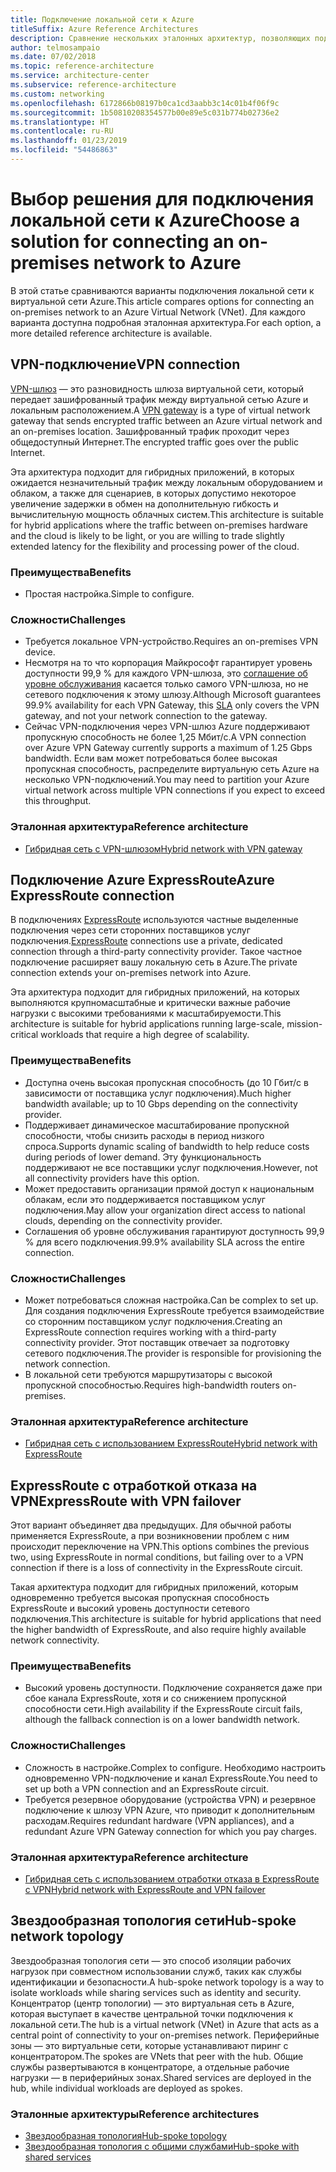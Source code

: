 ```yaml
---
title: Подключение локальной сети к Azure
titleSuffix: Azure Reference Architectures
description: Сравнение нескольких эталонных архитектур, позволяющих подключить локальную сеть к Azure.
author: telmosampaio
ms.date: 07/02/2018
ms.topic: reference-architecture
ms.service: architecture-center
ms.subservice: reference-architecture
ms.custom: networking
ms.openlocfilehash: 6172866b08197b0ca1cd3aabb3c14c01b4f06f9c
ms.sourcegitcommit: 1b50810208354577b00e89e5c031b774b02736e2
ms.translationtype: HT
ms.contentlocale: ru-RU
ms.lasthandoff: 01/23/2019
ms.locfileid: "54486863"
---
```

# <a name="choose-a-solution-for-connecting-an-on-premises-network-to-azure"></a><span data-ttu-id="11b21-103">Выбор решения для подключения локальной сети к Azure</span><span class="sxs-lookup"><span data-stu-id="11b21-103">Choose a solution for connecting an on-premises network to Azure</span></span>

<span data-ttu-id="11b21-104">В этой статье сравниваются варианты подключения локальной сети к виртуальной сети Azure.</span><span class="sxs-lookup"><span data-stu-id="11b21-104">This article compares options for connecting an on-premises network to an Azure Virtual Network (VNet).</span></span> <span data-ttu-id="11b21-105">Для каждого варианта доступна подробная эталонная архитектура.</span><span class="sxs-lookup"><span data-stu-id="11b21-105">For each option, a more detailed reference architecture is available.</span></span>

## <a name="vpn-connection"></a><span data-ttu-id="11b21-106">VPN-подключение</span><span class="sxs-lookup"><span data-stu-id="11b21-106">VPN connection</span></span>

<span data-ttu-id="11b21-107">[VPN-шлюз](/azure/vpn-gateway/vpn-gateway-about-vpngateways) — это разновидность шлюза виртуальной сети, который передает зашифрованный трафик между виртуальной сетью Azure и локальным расположением.</span><span class="sxs-lookup"><span data-stu-id="11b21-107">A [VPN gateway](/azure/vpn-gateway/vpn-gateway-about-vpngateways) is a type of virtual network gateway that sends encrypted traffic between an Azure virtual network and an on-premises location.</span></span> <span data-ttu-id="11b21-108">Зашифрованный трафик проходит через общедоступный Интернет.</span><span class="sxs-lookup"><span data-stu-id="11b21-108">The encrypted traffic goes over the public Internet.</span></span>

<span data-ttu-id="11b21-109">Эта архитектура подходит для гибридных приложений, в которых ожидается незначительный трафик между локальным оборудованием и облаком, а также для сценариев, в которых допустимо некоторое увеличение задержки в обмен на дополнительную гибкость и вычислительную мощность облачных систем.</span><span class="sxs-lookup"><span data-stu-id="11b21-109">This architecture is suitable for hybrid applications where the traffic between on-premises hardware and the cloud is likely to be light, or you are willing to trade slightly extended latency for the flexibility and processing power of the cloud.</span></span>

### <a name="benefits"></a><span data-ttu-id="11b21-110">Преимущества</span><span class="sxs-lookup"><span data-stu-id="11b21-110">Benefits</span></span>

- <span data-ttu-id="11b21-111">Простая настройка.</span><span class="sxs-lookup"><span data-stu-id="11b21-111">Simple to configure.</span></span>

### <a name="challenges"></a><span data-ttu-id="11b21-112">Сложности</span><span class="sxs-lookup"><span data-stu-id="11b21-112">Challenges</span></span>

- <span data-ttu-id="11b21-113">Требуется локальное VPN-устройство.</span><span class="sxs-lookup"><span data-stu-id="11b21-113">Requires an on-premises VPN device.</span></span>
- <span data-ttu-id="11b21-114">Несмотря на то что корпорация Майкрософт гарантирует уровень доступности 99,9 % для каждого VPN-шлюза, это [соглашение об уровне обслуживания](https://azure.microsoft.com/support/legal/sla/vpn-gateway/) касается только самого VPN-шлюза, но не сетевого подключения к этому шлюзу.</span><span class="sxs-lookup"><span data-stu-id="11b21-114">Although Microsoft guarantees 99.9% availability for each VPN Gateway, this [SLA](https://azure.microsoft.com/support/legal/sla/vpn-gateway/) only covers the VPN gateway, and not your network connection to the gateway.</span></span>
- <span data-ttu-id="11b21-115">Сейчас VPN-подключения через VPN-шлюз Azure поддерживают пропускную способность не более 1,25 Мбит/с.</span><span class="sxs-lookup"><span data-stu-id="11b21-115">A VPN connection over Azure VPN Gateway currently supports a maximum of 1.25 Gbps bandwidth.</span></span> <span data-ttu-id="11b21-116">Если вам может потребоваться более высокая пропускная способность, распределите виртуальную сеть Azure на несколько VPN-подключений.</span><span class="sxs-lookup"><span data-stu-id="11b21-116">You may need to partition your Azure virtual network across multiple VPN connections if you expect to exceed this throughput.</span></span>

### <a name="reference-architecture"></a><span data-ttu-id="11b21-117">Эталонная архитектура</span><span class="sxs-lookup"><span data-stu-id="11b21-117">Reference architecture</span></span>

- [<span data-ttu-id="11b21-118">Гибридная сеть с VPN-шлюзом</span><span class="sxs-lookup"><span data-stu-id="11b21-118">Hybrid network with VPN gateway</span></span>](./vpn.md)

<!-- markdownlint-disable MD024 -->

## <a name="azure-expressroute-connection"></a><span data-ttu-id="11b21-119">Подключение Azure ExpressRoute</span><span class="sxs-lookup"><span data-stu-id="11b21-119">Azure ExpressRoute connection</span></span>

<span data-ttu-id="11b21-120">В подключениях [ExpressRoute](/azure/expressroute/) используются частные выделенные подключения через сети сторонних поставщиков услуг подключения.</span><span class="sxs-lookup"><span data-stu-id="11b21-120">[ExpressRoute](/azure/expressroute/) connections use a private, dedicated connection through a third-party connectivity provider.</span></span> <span data-ttu-id="11b21-121">Такое частное подключение расширяет вашу локальную сеть в Azure.</span><span class="sxs-lookup"><span data-stu-id="11b21-121">The private connection extends your on-premises network into Azure.</span></span>

<span data-ttu-id="11b21-122">Эта архитектура подходит для гибридных приложений, на которых выполняются крупномасштабные и критически важные рабочие нагрузки с высокими требованиями к масштабируемости.</span><span class="sxs-lookup"><span data-stu-id="11b21-122">This architecture is suitable for hybrid applications running large-scale, mission-critical workloads that require a high degree of scalability.</span></span>

### <a name="benefits"></a><span data-ttu-id="11b21-123">Преимущества</span><span class="sxs-lookup"><span data-stu-id="11b21-123">Benefits</span></span>

- <span data-ttu-id="11b21-124">Доступна очень высокая пропускная способность (до 10 Гбит/с в зависимости от поставщика услуг подключения).</span><span class="sxs-lookup"><span data-stu-id="11b21-124">Much higher bandwidth available; up to 10 Gbps depending on the connectivity provider.</span></span>
- <span data-ttu-id="11b21-125">Поддерживает динамическое масштабирование пропускной способности, чтобы снизить расходы в период низкого спроса.</span><span class="sxs-lookup"><span data-stu-id="11b21-125">Supports dynamic scaling of bandwidth to help reduce costs during periods of lower demand.</span></span> <span data-ttu-id="11b21-126">Эту функциональность поддерживают не все поставщики услуг подключения.</span><span class="sxs-lookup"><span data-stu-id="11b21-126">However, not all connectivity providers have this option.</span></span>
- <span data-ttu-id="11b21-127">Может предоставить организации прямой доступ к национальным облакам, если это поддерживается поставщиком услуг подключения.</span><span class="sxs-lookup"><span data-stu-id="11b21-127">May allow your organization direct access to national clouds, depending on the connectivity provider.</span></span>
- <span data-ttu-id="11b21-128">Соглашения об уровне обслуживания гарантируют доступность 99,9 % для всего подключения.</span><span class="sxs-lookup"><span data-stu-id="11b21-128">99.9% availability SLA across the entire connection.</span></span>

### <a name="challenges"></a><span data-ttu-id="11b21-129">Сложности</span><span class="sxs-lookup"><span data-stu-id="11b21-129">Challenges</span></span>

- <span data-ttu-id="11b21-130">Может потребоваться сложная настройка.</span><span class="sxs-lookup"><span data-stu-id="11b21-130">Can be complex to set up.</span></span> <span data-ttu-id="11b21-131">Для создания подключения ExpressRoute требуется взаимодействие со сторонним поставщиком услуг подключения.</span><span class="sxs-lookup"><span data-stu-id="11b21-131">Creating an ExpressRoute connection requires working with a third-party connectivity provider.</span></span> <span data-ttu-id="11b21-132">Этот поставщик отвечает за подготовку сетевого подключения.</span><span class="sxs-lookup"><span data-stu-id="11b21-132">The provider is responsible for provisioning the network connection.</span></span>
- <span data-ttu-id="11b21-133">В локальной сети требуются маршрутизаторы с высокой пропускной способностью.</span><span class="sxs-lookup"><span data-stu-id="11b21-133">Requires high-bandwidth routers on-premises.</span></span>

### <a name="reference-architecture"></a><span data-ttu-id="11b21-134">Эталонная архитектура</span><span class="sxs-lookup"><span data-stu-id="11b21-134">Reference architecture</span></span>

- [<span data-ttu-id="11b21-135">Гибридная сеть с использованием ExpressRoute</span><span class="sxs-lookup"><span data-stu-id="11b21-135">Hybrid network with ExpressRoute</span></span>](./expressroute.md)

## <a name="expressroute-with-vpn-failover"></a><span data-ttu-id="11b21-136">ExpressRoute с отработкой отказа на VPN</span><span class="sxs-lookup"><span data-stu-id="11b21-136">ExpressRoute with VPN failover</span></span>

<span data-ttu-id="11b21-137">Этот вариант объединяет два предыдущих. Для обычной работы применяется ExpressRoute, а при возникновении проблем с ним происходит переключение на VPN.</span><span class="sxs-lookup"><span data-stu-id="11b21-137">This options combines the previous two, using ExpressRoute in normal conditions, but failing over to a VPN connection if there is a loss of connectivity in the ExpressRoute circuit.</span></span>

<span data-ttu-id="11b21-138">Такая архитектура подходит для гибридных приложений, которым одновременно требуется высокая пропускная способность ExpressRoute и высокий уровень доступности сетевого подключения.</span><span class="sxs-lookup"><span data-stu-id="11b21-138">This architecture is suitable for hybrid applications that need the higher bandwidth of ExpressRoute, and also require highly available network connectivity.</span></span>

### <a name="benefits"></a><span data-ttu-id="11b21-139">Преимущества</span><span class="sxs-lookup"><span data-stu-id="11b21-139">Benefits</span></span>

- <span data-ttu-id="11b21-140">Высокий уровень доступности. Подключение сохраняется даже при сбое канала ExpressRoute, хотя и со снижением пропускной способности сети.</span><span class="sxs-lookup"><span data-stu-id="11b21-140">High availability if the ExpressRoute circuit fails, although the fallback connection is on a lower bandwidth network.</span></span>

### <a name="challenges"></a><span data-ttu-id="11b21-141">Сложности</span><span class="sxs-lookup"><span data-stu-id="11b21-141">Challenges</span></span>

- <span data-ttu-id="11b21-142">Сложность в настройке.</span><span class="sxs-lookup"><span data-stu-id="11b21-142">Complex to configure.</span></span> <span data-ttu-id="11b21-143">Необходимо настроить одновременно VPN-подключение и канал ExpressRoute.</span><span class="sxs-lookup"><span data-stu-id="11b21-143">You need to set up both a VPN connection and an ExpressRoute circuit.</span></span>
- <span data-ttu-id="11b21-144">Требуется резервное оборудование (устройства VPN) и резервное подключение к шлюзу VPN Azure, что приводит к дополнительным расходам.</span><span class="sxs-lookup"><span data-stu-id="11b21-144">Requires redundant hardware (VPN appliances), and a redundant Azure VPN Gateway connection for which you pay charges.</span></span>

### <a name="reference-architecture"></a><span data-ttu-id="11b21-145">Эталонная архитектура</span><span class="sxs-lookup"><span data-stu-id="11b21-145">Reference architecture</span></span>

- [<span data-ttu-id="11b21-146">Гибридная сеть с использованием отработки отказа в ExpressRoute с VPN</span><span class="sxs-lookup"><span data-stu-id="11b21-146">Hybrid network with ExpressRoute and VPN failover</span></span>](./expressroute-vpn-failover.md)

<!-- markdownlint-disable MD024 -->

## <a name="hub-spoke-network-topology"></a><span data-ttu-id="11b21-147">Звездообразная топология сети</span><span class="sxs-lookup"><span data-stu-id="11b21-147">Hub-spoke network topology</span></span>

<span data-ttu-id="11b21-148">Звездообразная топология сети — это способ изоляции рабочих нагрузок при совместном использовании служб, таких как службы идентификации и безопасности.</span><span class="sxs-lookup"><span data-stu-id="11b21-148">A hub-spoke network topology is a way to isolate workloads while sharing services such as identity and security.</span></span> <span data-ttu-id="11b21-149">Концентратор (центр топологии) — это виртуальная сеть в Azure, которая выступает в качестве центральной точки подключения к локальной сети.</span><span class="sxs-lookup"><span data-stu-id="11b21-149">The hub is a virtual network (VNet) in Azure that acts as a central point of connectivity to your on-premises network.</span></span> <span data-ttu-id="11b21-150">Периферийные зоны — это виртуальные сети, которые устанавливают пиринг с концентратором.</span><span class="sxs-lookup"><span data-stu-id="11b21-150">The spokes are VNets that peer with the hub.</span></span> <span data-ttu-id="11b21-151">Общие службы развертываются в концентраторе, а отдельные рабочие нагрузки — в периферийных зонах.</span><span class="sxs-lookup"><span data-stu-id="11b21-151">Shared services are deployed in the hub, while individual workloads are deployed as spokes.</span></span>

### <a name="reference-architectures"></a><span data-ttu-id="11b21-152">Эталонные архитектуры</span><span class="sxs-lookup"><span data-stu-id="11b21-152">Reference architectures</span></span>

- [<span data-ttu-id="11b21-153">Звездообразная топология</span><span class="sxs-lookup"><span data-stu-id="11b21-153">Hub-spoke topology</span></span>](./hub-spoke.md)
- [<span data-ttu-id="11b21-154">Звездообразная топология с общими службами</span><span class="sxs-lookup"><span data-stu-id="11b21-154">Hub-spoke with shared services</span></span>](./shared-services.md)
